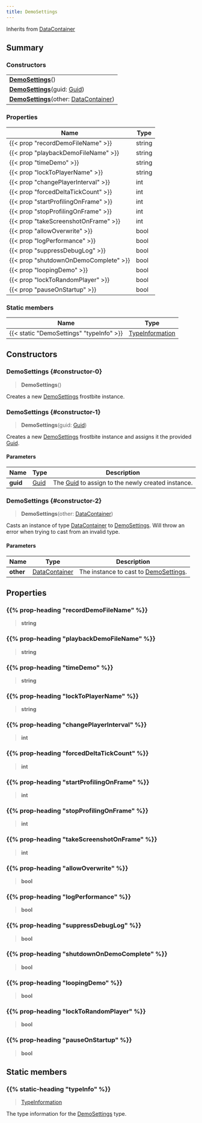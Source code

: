 ```yaml
---
title: DemoSettings
---
```


Inherits from 
[DataContainer](/vext/ref/shared/class/datacontainer)

## Summary
### Constructors
| |
| ----------- |
| **[DemoSettings](#constructor-0)**() |
| **[DemoSettings](#constructor-1)**(guid: [Guid](/vext/ref/shared/class/guid)) |
| **[DemoSettings](#constructor-2)**(other: [DataContainer](/vext/ref/shared/class/datacontainer)) |

### Properties
| Name | Type |
| ---- | ---- |
| {{< prop "recordDemoFileName" >}} | string |
| {{< prop "playbackDemoFileName" >}} | string |
| {{< prop "timeDemo" >}} | string |
| {{< prop "lockToPlayerName" >}} | string |
| {{< prop "changePlayerInterval" >}} | int |
| {{< prop "forcedDeltaTickCount" >}} | int |
| {{< prop "startProfilingOnFrame" >}} | int |
| {{< prop "stopProfilingOnFrame" >}} | int |
| {{< prop "takeScreenshotOnFrame" >}} | int |
| {{< prop "allowOverwrite" >}} | bool |
| {{< prop "logPerformance" >}} | bool |
| {{< prop "suppressDebugLog" >}} | bool |
| {{< prop "shutdownOnDemoComplete" >}} | bool |
| {{< prop "loopingDemo" >}} | bool |
| {{< prop "lockToRandomPlayer" >}} | bool |
| {{< prop "pauseOnStartup" >}} | bool |

### Static members
| Name | Type |
| ---- | ---- |
| {{< static "DemoSettings" "typeInfo" >}} | [TypeInformation](/vext/ref/shared/class/typeinformation) |

## Constructors
### DemoSettings {#constructor-0}
> **DemoSettings**()

Creates a new [DemoSettings](/vext/ref/fb/demosettings) frostbite instance.

### DemoSettings {#constructor-1}
> **DemoSettings**(guid: [Guid](/vext/ref/shared/class/guid))

Creates a new [DemoSettings](/vext/ref/fb/demosettings) frostbite instance and assigns it the provided [Guid](/vext/ref/shared/class/guid).

#### Parameters
| Name | Type | Description |
| ---- | ---- | ----------- |
| **guid** | [Guid](/vext/ref/shared/class/guid) | The [Guid](/vext/ref/shared/class/guid) to assign to the newly created instance. |

### DemoSettings {#constructor-2}
> **DemoSettings**(other: [DataContainer](/vext/ref/shared/class/datacontainer))

Casts an instance of type [DataContainer](/vext/ref/shared/class/datacontainer) to [DemoSettings](/vext/ref/fb/demosettings). Will throw an error when trying to cast from an invalid type.

#### Parameters
| Name | Type | Description |
| ---- | ---- | ----------- |
| **other** | [DataContainer](/vext/ref/shared/class/datacontainer) | The instance to cast to [DemoSettings](/vext/ref/fb/demosettings). |

## Properties
### {{% prop-heading "recordDemoFileName" %}}
> **string**

### {{% prop-heading "playbackDemoFileName" %}}
> **string**

### {{% prop-heading "timeDemo" %}}
> **string**

### {{% prop-heading "lockToPlayerName" %}}
> **string**

### {{% prop-heading "changePlayerInterval" %}}
> **int**

### {{% prop-heading "forcedDeltaTickCount" %}}
> **int**

### {{% prop-heading "startProfilingOnFrame" %}}
> **int**

### {{% prop-heading "stopProfilingOnFrame" %}}
> **int**

### {{% prop-heading "takeScreenshotOnFrame" %}}
> **int**

### {{% prop-heading "allowOverwrite" %}}
> **bool**

### {{% prop-heading "logPerformance" %}}
> **bool**

### {{% prop-heading "suppressDebugLog" %}}
> **bool**

### {{% prop-heading "shutdownOnDemoComplete" %}}
> **bool**

### {{% prop-heading "loopingDemo" %}}
> **bool**

### {{% prop-heading "lockToRandomPlayer" %}}
> **bool**

### {{% prop-heading "pauseOnStartup" %}}
> **bool**

## Static members
### {{% static-heading "typeInfo" %}}
> [TypeInformation](/vext/ref/shared/class/typeinformation)

The type information for the [DemoSettings](/vext/ref/fb/demosettings) type.

